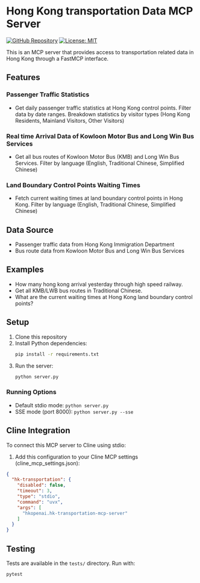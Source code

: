 # Hong Kong transportation Data MCP Server

[![GitHub Repository](https://img.shields.io/badge/GitHub-Repository-blue.svg)](https://github.com/hkopenai/hk-transportation-mcp-server)
[![License: MIT](https://img.shields.io/badge/License-MIT-yellow.svg)](https://opensource.org/licenses/MIT)

This is an MCP server that provides access to transportation related data in Hong Kong through a FastMCP interface.

## Features

### Passenger Traffic Statistics
- Get daily passenger traffic statistics at Hong Kong control points. Filter data by date ranges. Breakdown statistics by visitor types (Hong Kong Residents, Mainland Visitors, Other Visitors)

### Real time Arrival Data of Kowloon Motor Bus and Long Win Bus Services
- Get all bus routes of Kowloon Motor Bus (KMB) and Long Win Bus Services. Filter by language (English, Traditional Chinese, Simplified Chinese)

### Land Boundary Control Points Waiting Times
- Fetch current waiting times at land boundary control points in Hong Kong. Filter by language (English, Traditional Chinese, Simplified Chinese)

## Data Source

- Passenger traffic data from Hong Kong Immigration Department
- Bus route data from Kowloon Motor Bus and Long Win Bus Services

## Examples

* How many hong kong arrival yesterday through high speed railway.
* Get all KMB/LWB bus routes in Traditional Chinese.
* What are the current waiting times at Hong Kong land boundary control points?

## Setup

1. Clone this repository
2. Install Python dependencies:
   ```bash
   pip install -r requirements.txt
   ```
3. Run the server:
   ```bash
   python server.py
   ```

### Running Options

- Default stdio mode: `python server.py`
- SSE mode (port 8000): `python server.py --sse`

## Cline Integration

To connect this MCP server to Cline using stdio:

1. Add this configuration to your Cline MCP settings (cline_mcp_settings.json):
```json
{
  "hk-transportation": {
    "disabled": false,
    "timeout": 3,
    "type": "stdio",
    "command": "uvx",
    "args": [
      "hkopenai.hk-transportation-mcp-server"
    ]
  }
}
```

## Testing

Tests are available in the `tests/` directory. Run with:
```bash
pytest
```
